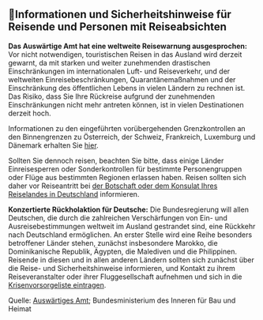 ## 🧳Informationen und Sicherheitshinweise für Reisende und Personen mit Reiseabsichten

**Das Auswärtige Amt hat eine weltweite Reisewarnung ausgesprochen:** Vor nicht notwendigen, touristischen Reisen in das Ausland wird derzeit gewarnt, da mit starken und weiter zunehmenden drastischen Einschränkungen im internationalen Luft- und Reiseverkehr, und der weltweiten Einreisebeschränkungen, Quarantänemaßnahmen und der Einschränkung des öffentlichen Lebens in vielen Ländern zu rechnen ist. Das Risiko, dass Sie Ihre Rückreise aufgrund der zunehmenden Einschränkungen nicht mehr antreten können, ist in vielen Destinationen derzeit hoch.

Informationen zu den eingeführten vorübergehenden Grenzkontrollen an den Binnengrenzen zu Österreich, der Schweiz, Frankreich, Luxemburg und Dänemark erhalten Sie [hier](https://www.bmi.bund.de/SharedDocs/faqs/DE/themen/bevoelkerungsschutz/coronavirus/coronavirus-faqs.html#doc13738352bodyText3).

Sollten Sie dennoch reisen, beachten Sie bitte, dass einige Länder Einreisesperren oder Sonderkontrollen für bestimmte Personengruppen oder Flüge aus bestimmten Regionen erlassen haben. Reisen sollten sich daher vor Reiseantritt bei [der Botschaft oder dem Konsulat Ihres Reiselandes in Deutschland](https://www.auswaertiges-amt.de/de/ReiseUndSicherheit/vertretungen-anderer-staaten) informieren.

**Konzertierte Rückholaktion für Deutsche:** Die Bundesregierung will allen Deutschen, die durch die zahlreichen Verschärfungen von Ein- und Ausreisebestimmungen weltweit im Ausland gestrandet sind, eine Rückkehr nach Deutschland ermöglichen. An erster Stelle wird eine Reihe besonders betroffener Länder stehen, zunächst insbesondere Marokko, die Dominikanische Republik, Ägypten, die Malediven und die Philippinen. Reisende in diesen und in allen anderen Ländern sollten sich zunächst über die Reise- und Sicherheitshinweise informieren, und Kontakt zu ihrem Reiseveranstalter oder ihrer Fluggesellschaft aufnehmen und sich in die [Krisenvorsorgeliste eintragen](http://www.diplo.de/elefand).

Quelle: [Auswärtiges Amt](https://www.auswaertiges-amt.de/de/ReiseUndSicherheit/covid-19/2296762); Bundesministerium des Inneren für Bau und Heimat
